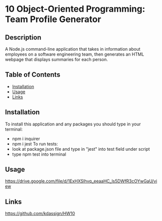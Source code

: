 # 10 Object-Oriented Programming: Team Profile Generator

## Description
A Node.js command-line application that takes in information about employees on a software engineering team, then generates an HTML webpage that displays summaries for each person. 

## Table of Contents
* [Installation](#installation)
* [Usage](#usage)
* [Links](#links)

## Installation
To install this application and any packages you should type in your terminal:
- npm i inquirer
- npm i jest
To run tests:
- look at package.json file and type in "jest" into test field under script 
- type npm test into terminal

## Usage
https://drive.google.com/file/d/1ExHXSlhvq_eeaaHC_ls5DWfR3cOYwGaU/view

## Links
https://github.com/kdassign/HW10
